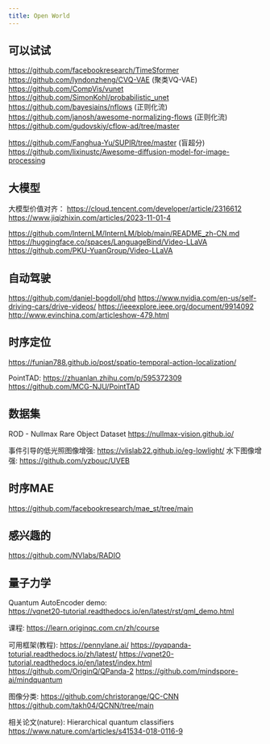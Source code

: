 ```yaml
---
title: Open World
---
```


## 可以试试
https://github.com/facebookresearch/TimeSformer
https://github.com/lyndonzheng/CVQ-VAE (聚类VQ-VAE)
https://github.com/CompVis/vunet
https://github.com/SimonKohl/probabilistic_unet
https://github.com/bayesiains/nflows (正则化流)
https://github.com/janosh/awesome-normalizing-flows (正则化流)
https://github.com/gudovskiy/cflow-ad/tree/master

https://github.com/Fanghua-Yu/SUPIR/tree/master (盲超分)
https://github.com/lixinustc/Awesome-diffusion-model-for-image-processing


## 大模型
大模型价值对齐：
 https://cloud.tencent.com/developer/article/2316612
 https://www.jiqizhixin.com/articles/2023-11-01-4

https://github.com/InternLM/InternLM/blob/main/README_zh-CN.md
https://huggingface.co/spaces/LanguageBind/Video-LLaVA
https://github.com/PKU-YuanGroup/Video-LLaVA



## 自动驾驶
https://github.com/daniel-bogdoll/phd
https://www.nvidia.com/en-us/self-driving-cars/drive-videos/
https://ieeexplore.ieee.org/document/9914092
http://www.evinchina.com/articleshow-479.html


## 时序定位
https://funian788.github.io/post/spatio-temporal-action-localization/

PointTAD: 
https://zhuanlan.zhihu.com/p/595372309
https://github.com/MCG-NJU/PointTAD


## 数据集

ROD - Nullmax Rare Object Dataset
https://nullmax-vision.github.io/

事件引导的低光照图像增强: https://vlislab22.github.io/eg-lowlight/
水下图像增强: https://github.com/yzbouc/UVEB


## 时序MAE
https://github.com/facebookresearch/mae_st/tree/main


## 感兴趣的
https://github.com/NVlabs/RADIO


## 量子力学
Quantum AutoEncoder demo:   
https://vqnet20-tutorial.readthedocs.io/en/latest/rst/qml_demo.html

课程: https://learn.originqc.com.cn/zh/course

可用框架(教程):
https://pennylane.ai/
https://pyqpanda-toturial.readthedocs.io/zh/latest/
https://vqnet20-tutorial.readthedocs.io/en/latest/index.html
https://github.com/OriginQ/QPanda-2
https://github.com/mindspore-ai/mindquantum


图像分类: 
https://github.com/christorange/QC-CNN
https://github.com/takh04/QCNN/tree/main

相关论文(nature): Hierarchical quantum classifiers https://www.nature.com/articles/s41534-018-0116-9

